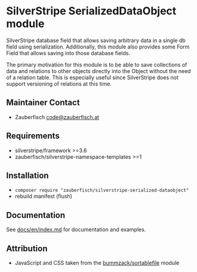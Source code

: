 # SilverStripe SerializedDataObject module

SilverStripe database field that allows saving arbitrary data in a single db field using serialization.
 Additionally, this module also provides some Form Field that allows saving into those database fields.

The primary motivation for this module is to be able to save collections of data and relations to
 other objects directly into the Object without the need of a relation table. This is especially useful
 since SilverStripe does not support versioning of relations at this time.

## Maintainer Contact

* Zauberfisch <code@zauberfisch.at>

## Requirements

* silverstripe/framework >=3.6
* zauberfisch/silverstripe-namespace-templates >=1

## Installation

* `composer require "zauberfisch/silverstripe-serialized-dataobject"`
* rebuild manifest (flush)

## Documentation

See [docs/en/index.md](docs/en/index.md) for documentation and examples.

## Attribution

- JavaScript and CSS taken from the [bummzack/sortablefile](https://packagist.org/packages/bummzack/sortablefile) module 

